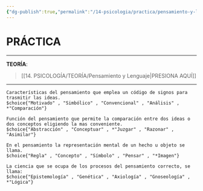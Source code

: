 ```yaml
---
{"dg-publish":true,"permalink":"/14-psicologia/practica/pensamiento-y-lenguaje/","tags":["Psicología","Práctica"]}
---
```


# PRÁCTICA
---
**TEORÍA**:
>[[14. PSICOLOGÍA/TEORÍA/Pensamiento y Lenguaje\|PRESIONA AQUÍ]]

---

```exercise
Características del pensamiento que emplea un código de signos para trasmitir las ideas.
$choice{"Motivado" , "Simbólico" , "Convencional" , "Análisis" , *"Comparación"}
```

```exercise
Función del pensamiento que permite la comparación entre dos ideas o dos conceptos eligiendo la mas conveniente.
$choice{"Abstracción" , "Conceptuar" , *"Juzgar" , "Razonar" , "Asimilar"}
```

```exercise
En el pensamiento la representación mental de un hecho u objeto se llama.
$choice{"Regla" , "Concepto" , "Símbolo" , "Pensar" , "*Imagen"}
```

```exercise
La ciencia que se ocupa de los procesos del pensamiento correcto, se llama:
$choice{"Epistemología" , "Genética" , "Axiología" , "Gnoseología" , *"Lógica"}
```




